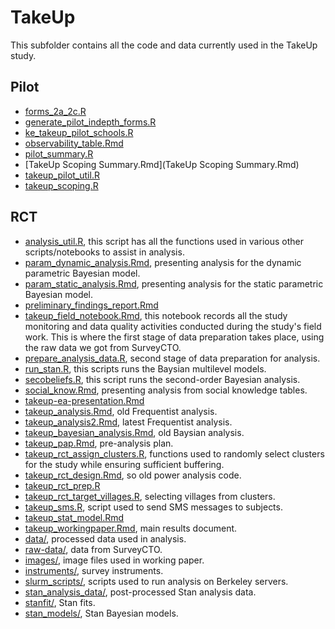 TakeUp
======

This subfolder contains all the code and data currently used in the TakeUp study.

## Pilot

* [forms_2a_2c.R](forms_2a_2c.R)
* [generate_pilot_indepth_forms.R](generate_pilot_indepth_forms.R )
* [ke_takeup_pilot_schools.R](ke_takeup_pilot_schools.R)
* [observability_table.Rmd](observability_table.Rmd)
* [pilot_summary.R](pilot_summary.R)
* [TakeUp Scoping Summary.Rmd](TakeUp Scoping Summary.Rmd)
* [takeup_pilot_util.R](takeup_pilot_util.R)
* [takeup_scoping.R](takeup_scoping.R)

## RCT

* [analysis_util.R](analysis_util.R), this script has all the functions used in various other scripts/notebooks to assist in analysis.
* [param_dynamic_analysis.Rmd](param_dynamic_analysis.Rmd), presenting analysis for the dynamic parametric Bayesian model.
* [param_static_analysis.Rmd](param_static_analysis.Rmd), presenting analysis for the static parametric Bayesian model.
* [preliminary_findings_report.Rmd](preliminary_findings_report.Rmd)
* [takeup_field_notebook.Rmd](takeup_field_notebook.Rmd), this notebook records all the study monitoring and data quality activities conducted during the study's field work. This is where the first stage of data preparation takes place, using the raw data we got from SurveyCTO.
* [prepare_analysis_data.R](prepare_analysis_data.R), second stage of data preparation for analysis.
* [run_stan.R](run_stan.R), this scripts runs the Baysian multilevel models.
* [secobeliefs.R](secobeliefs.R), this script runs the second-order Bayesian analysis. 
* [social_know.Rmd](social_know.Rmd), presenting analysis from social knowledge tables.
* [takeup-ea-presentation.Rmd](takeup-ea-presentation.Rmd)
* [takeup_analysis.Rmd](takeup_analysis.Rmd), old Frequentist analysis. 
* [takeup_analysis2.Rmd](takeup_analysis2.Rmd), latest Frequentist analysis.
* [takeup_bayesian_analysis.Rmd](takeup_bayesian_analysis.Rmd), old Baysian analysis.
* [takeup_pap.Rmd](takeup_pap.Rmd), pre-analysis plan.
* [takeup_rct_assign_clusters.R](takeup_rct_assign_clusters.R), functions used to randomly select clusters for the study while ensuring sufficient buffering.
* [takeup_rct_design.Rmd](takeup_rct_design.Rmd), so old power analysis code.
* [takeup_rct_prep.R](takeup_rct_prep.R)
* [takeup_rct_target_villages.R](takeup_rct_target_villages.R), selecting villages from clusters.
* [takeup_sms.R](takeup_sms.R), script used to send SMS messages to subjects.
* [takeup_stat_model.Rmd](takeup_stat_model.Rmd)
* [takeup_workingpaper.Rmd](takeup_workingpaper.Rmd), main results document.
* [data/](data/), processed data used in analysis.
* [raw-data/](raw-data/), data from SurveyCTO.
* [images/](images/), image files used in working paper.
* [instruments/](instruments/), survey instruments.
* [slurm_scripts/](slurm_scripts/), scripts used to run analysis on Berkeley servers.
* [stan_analysis_data/](stan_analysis_data/), post-processed Stan analysis data.
* [stanfit/](stanfit/), Stan fits.
* [stan_models/](stan_models/), Stan Bayesian models.
